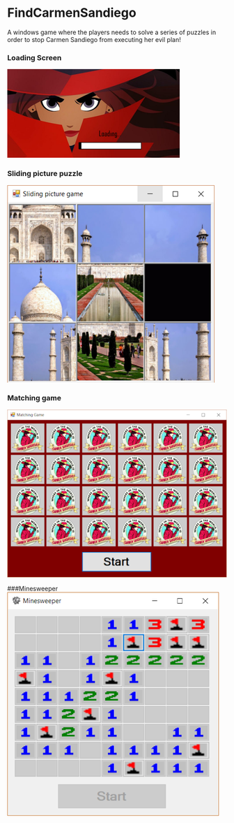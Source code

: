 # FindCarmenSandiego
A windows game where the players needs to solve a series of puzzles in order to stop Carmen Sandiego from executing her evil plan!

### Loading Screen
![Loading Screen](https://github.com/aparnnaH/FindCarmenSandiego/blob/master/carmen1.png)

### Sliding picture puzzle
![Sliding Picture Puzzle](https://github.com/aparnnaH/FindCarmenSandiego/blob/master/carmen2.png)

### Matching game
![Matching game](https://github.com/aparnnaH/FindCarmenSandiego/blob/master/carmen3.png)

###Minesweeper
![Finished game view](https://github.com/aparnnaH/minesweeper/blob/master/img/endGame.png)


